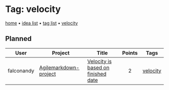 # Tag: velocity

[home](../index.md) • [idea list](../ideas.md) • [tag list](../tags.md) • [velocity](../velocity.md)

## Planned
| User | Project | Title | Points | Tags |
|---|---|---|:---:|---|
| falconandy | [Agilemarkdown-project](../agilemarkdown-project.md) | [Velocity is based on finished date](../agilemarkdown-project/velocity-is-based-on-finished-date.md) | 2 | [velocity](velocity.md) |
